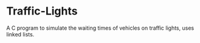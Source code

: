 # Traffic-Lights
A C program to simulate the waiting times of vehicles on traffic lights, uses linked lists.
